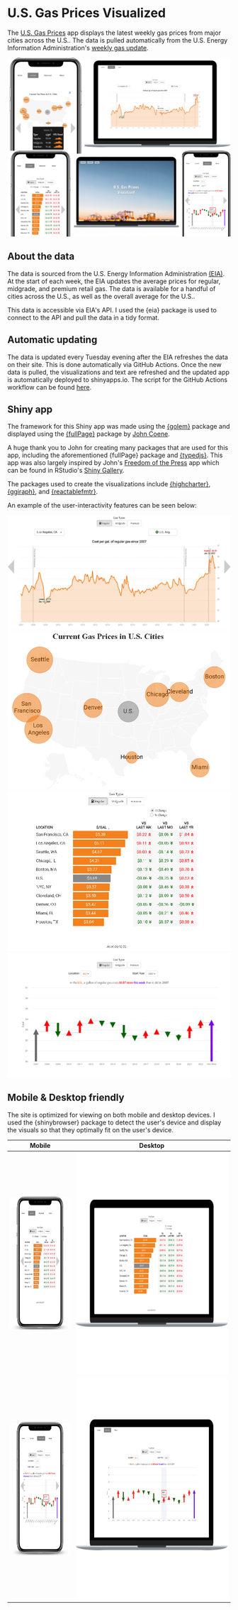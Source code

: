 # U.S. Gas Prices Visualized

The [U.S. Gas Prices](https://kcuilla.shinyapps.io/usgasprices/) app displays the latest weekly gas prices from major cities across the U.S.. The data is pulled automatically from the U.S. Energy Information Administration's [weekly gas update](https://www.eia.gov/petroleum/gasdiesel/).

<img src="https://raw.githubusercontent.com/kcuilla/USgasprices/main/imgs/main_demo.PNG" />

## About the data

The data is sourced from the U.S. Energy Information Administration [(EIA)](https://www.eia.gov/). At the start of each week, the EIA updates the average prices for regular, midgrade, and premium retail gas. The data is available for a handful of cities across the U.S., as well as the overall average for the U.S..

This data is accessible via EIA's API. I used the {eia} package is used to connect to the API and pull the data in a tidy format. 

## Automatic updating

The data is updated every Tuesday evening after the EIA refreshes the data on their site. This is done automatically via GitHub Actions. Once the new data is pulled, the visualizations and text are refreshed and the updated app is automatically deployed to shinyapps.io. The script for the GitHub Actions workflow can be found [here](https://github.com/kcuilla/USgasprices/tree/main/.github/workflows).

## Shiny app

The framework for this Shiny app was made using the [{golem}](https://thinkr-open.github.io/golem/) package and displayed using the [{fullPage}](https://fullpage.rinterface.com/index.html) package by [John Coene](https://github.com/JohnCoene). 

A huge thank you to John for creating many packages that are used for this app, including the aforementioned {fullPage} package and [{typedjs}](https://github.com/JohnCoene/typedjs). This app was also largely inspired by John's [Freedom of the Press](https://gallery.shinyapps.io/freedom-press-index/?_ga=2.217079061.223099009.1656718664-1490211595.1582849274) app which can be found in RStudio's [Shiny Gallery](https://shiny.rstudio.com/gallery/).

The packages used to create the visualizations include [{highcharter}](https://jkunst.com/highcharter/), [{ggiraph}](https://davidgohel.github.io/ggiraph/#:~:text=ggiraph%20is%20a%20tool%20that,when%20used%20in%20shiny%20applications.), and [{reactablefmtr}](https://kcuilla.github.io/reactablefmtr/).

An example of the user-interactivity features can be seen below:

<img src="https://raw.githubusercontent.com/kcuilla/USgasprices/main/imgs/gas_linechart_demo.gif">
<img src="https://raw.githubusercontent.com/kcuilla/USgasprices/main/imgs/gas_map_demo.gif">
<img src="https://raw.githubusercontent.com/kcuilla/USgasprices/main/imgs/gas_table_demo.gif">
<img src="https://raw.githubusercontent.com/kcuilla/USgasprices/main/imgs/gas_waterfall_demo_ex.gif">

## Mobile & Desktop friendly

The site is optimized for viewing on both mobile and desktop devices. I used the {shinybrowser} package to detect the user's device and display the visuals so that they optimally fit on the user's device. 

Mobile             |  Desktop
:-------------------------:|:-------------------------:
<img src="https://raw.githubusercontent.com/kcuilla/USgasprices/main/imgs/table_mobile.jpg" height=300/>  |  <img src="https://raw.githubusercontent.com/kcuilla/USgasprices/main/imgs/table_desktop_ex.png" height=500/>
<img src="https://raw.githubusercontent.com/kcuilla/USgasprices/main/imgs/waterfall_mobile.jpg" height=300/>  |  <img src="https://raw.githubusercontent.com/kcuilla/USgasprices/main/imgs/waterfall_desktop.jpg" height=500/>


